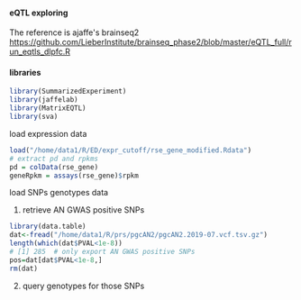 #### eQTL exploring
The reference is ajaffe's brainseq2 https://github.com/LieberInstitute/brainseq_phase2/blob/master/eQTL_full/run_eqtls_dlpfc.R

#### libraries
```r
library(SummarizedExperiment)
library(jaffelab)
library(MatrixEQTL)
library(sva)
```

load expression data
```r
load("/home/data1/R/ED/expr_cutoff/rse_gene_modified.Rdata")
# extract pd and rpkms
pd = colData(rse_gene)
geneRpkm = assays(rse_gene)$rpkm
```

load SNPs genotypes data
1. retrieve AN GWAS positive SNPs
```r
library(data.table)
dat<-fread("/home/data1/R/prs/pgcAN2/pgcAN2.2019-07.vcf.tsv.gz")
length(which(dat$PVAL<1e-8))
# [1] 285  # only export AN GWAS positive SNPs
pos=dat[dat$PVAL<1e-8,]
rm(dat)
```
2. query genotypes for those SNPs
```r

```
